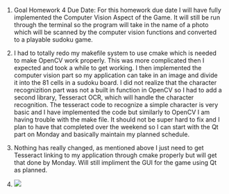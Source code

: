1. Goal
Homework 4 Due Date: For this homework due date I will have fully implemented the Computer Vision Aspect of the Game. It will still be run through the terminal so the program will take in the name of a photo which will be scanned by the computer vision functions and converted to a playable sudoku game.

2. I had to totally redo my makefile system to use cmake which is needed to make OpenCV work properly. This was more complicated then I expected and took a while to get working. I then implemented the computer vision part so my application can take in an image and divide it into the 81 cells in a sudoku board. I did not realize that the character recognizition part was not a built in function in OpenCV so I had to add a second library, Tesseract OCR, which will handle the character recognition. The tesseract code to recognize a simple character is very basic and I have implemented the code but similarly to OpenCV I am having trouble with the make file. It should not be super hard to fix and I plan to have that completed over the weekend so I can start with the Qt part on Monday and basically maintain my planned schedule.

3. Nothing has really changed, as mentioned above I just need to get Tesseract linking to my application through cmake properly but will get that done by Monday. Will still impliment the GUI for the game using Qt as planned.

4. <img src="checkpoint4Image.png">